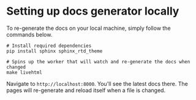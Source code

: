 # Setting up docs generator locally

To re-generate the docs on your local machine, simply follow the commands below.

```shell
# Install required dependencies
pip install sphinx sphinx_rtd_theme

# Spins up the worker that will watch and re-generate the docs when changed
make livehtml
```

Navigate to `http://localhost:8000`. You'll see the latest docs there.
The pages will re-generate and reload itself when a file is changed.

